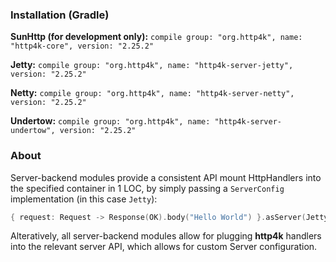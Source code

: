 ### Installation (Gradle)
**SunHttp (for development only):** ```compile group: "org.http4k", name: "http4k-core", version: "2.25.2"```

**Jetty:** ```compile group: "org.http4k", name: "http4k-server-jetty", version: "2.25.2"```

**Netty:** ```compile group: "org.http4k", name: "http4k-server-netty", version: "2.25.2"```

**Undertow:** ```compile group: "org.http4k", name: "http4k-server-undertow", version: "2.25.2"```

### About
Server-backend modules provide a consistent API mount HttpHandlers into the specified container in 1 LOC, by simply passing a `ServerConfig` implementation (in this case `Jetty`):

```kotlin
{ request: Request -> Response(OK).body("Hello World") }.asServer(Jetty(8000)).start().block()
```
Alteratively, all server-backend modules allow for plugging **http4k** handlers into the relevant server API, which allows for custom Server configuration.
